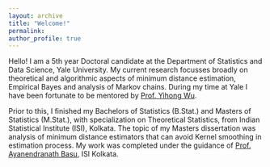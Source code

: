 ```yaml
---
layout: archive
title: "Welcome!"
permalink: 
author_profile: true
---
```


Hello! I am a 5th year Doctoral candidate at the Department of Statistics and Data Science, Yale University. My current research focusses broadly on theoretical and algorithmic aspects of minimum distance estimation, Empirical Bayes and analysis of Markov chains. During my time at Yale I have been fortunate to be mentored by [Prof. Yihong Wu](http://www.stat.yale.edu/~yw562/).

Prior to this, I finished my Bachelors of Statistics (B.Stat.) and Masters of Statistics (M.Stat.), with specialization on Theoretical Statistics, from Indian Statistical Institute (ISI), Kolkata. The topic of my Masters dissertation was analysis of minimum distance estimators that can avoid Kernel smoothing in estimation process. My work was completed under the guidance of [Prof. Ayanendranath Basu](https://www.isical.ac.in/~ayanbasu/), ISI Kolkata.


